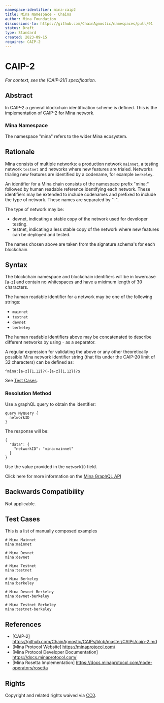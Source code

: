 ```yaml
---
namespace-identifier: mina-caip2
title: Mina Namespace - Chains
author: Mina Foundation
discussions-to: https://github.com/ChainAgnostic/namespaces/pull/91
status: Draft
type: Standard
created: 2023-09-15
requires: CAIP-2
---
```


# CAIP-2

*For context, see the [CAIP-2][] specification.*

## Abstract

In CAIP-2 a general blockchain identification scheme is defined. This is the implementation of CAIP-2 for Mina network.

### Mina Namespace

The namespace "mina" refers to the wider Mina ecosystem.

## Rationale

Mina consists of multiple networks: a production network `mainnet`, a testing network `testnet` and networks where new features are trialed. Networks trialing new features are identified by a codename, for example `berkeley`. 

An identifier for a Mina chain consists of the namespace prefix "mina:" followed by human readable reference identifying each network. These identifiers may be extended to include codenames and prefixed to include the type of network. These names are separated by "-". 

The type of network may be:
- devnet, indicating a stable copy of the network used for developer testing.
- testnet, indicating a less stable copy of the network where new features can be deployed and tested. 

The names chosen above are taken from the signature schema's for each blockchain.

## Syntax

The blockchain namespace and blockchain identifiers will be in lowercase [a-z] and contain no whitespaces and have a miximum length of 30 characters.

The human readable identifier for a network may be one of the following strings:

- `mainnet` 
- `testnet` 
- `devnet` 
- `berkeley`

The human readable identifiers above may be concatenated to describe different networks by using `-` as a separator.

A regular expression for validating the above or any other theoretically
possible Mina network identifier string (that fits under the CAIP-20 limit of
32 characters) can be defined as:

```
^mina:[a-z]{1,12}?(-[a-z]{1,12})?$
```


See [Test Cases](#test-cases).

### Resolution Method

Use a graphQL query to obtain the identifier:

```
query MyQuery {
  networkID
}
```

The response will be:

```
{
  "data": {
    "networkID": "mina:mainnet"
  }
}
```

Use the value provided in the `networkID` field.

Click here for more information on the [Mina GraphQL API](https://docs.minaprotocol.com/node-developers/graphql-api)


## Backwards Compatibility

Not applicable.

## Test Cases

This is a list of manually composed examples

```
# Mina Mainnet
mina:mainnet

# Mina Devnet
mina:devnet

# Mina Testnet
mina:testnet

# Mina Berkeley 
mina:berkeley

# Mina Devnet Berkeley 
mina:devnet-berkeley

# Mina Testnet Berkeley 
mina:testnet-berkeley

```

## References

- [CAIP-2] https://github.com/ChainAgnostic/CAIPs/blob/master/CAIPs/caip-2.md
- [Mina Protocol Website] https://minaprotocol.com/
- [Mina Protocol Developer Documentation] https://docs.minaprotocol.com/
- [Mina Rosetta Implementation] https://docs.minaprotocol.com/node-operators/rosetta


## Rights

Copyright and related rights waived via [CC0](https://creativecommons.org/publicdomain/zero/1.0/).
